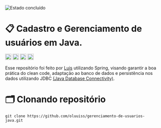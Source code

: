 <img src="https://img.shields.io/badge/Estado-Concluído-brightgreen?style=plastic&labelColor=555" alt="Estado concluído">

# 📋 Cadastro e Gerenciamento de usuários em Java.

<div>
<a href="https://code.visualstudio.com" target="_blank"><img src="https://img.shields.io/badge/Visual%20Studio-5C2D91.svg?style=for-the-badge&logo=visual-studio&logoColor=white" height="20"></a>
<a href="https://www.java.com/pt-BR/" target="_blank"><img src="https://img.shields.io/badge/java-%23ED8B00.svg?style=for-the-badge&logo=openjdk&logoColor=white" height="20"></a>
<a href="https://start.spring.io/" target="_blank"><img src="https://img.shields.io/badge/spring-%236DB33F.svg?style=for-the-badge&logo=spring&logoColor=white" height="20"></a>
<a href="https://www.mysql.com/products/workbench/" target="_blank"><img src="https://img.shields.io/badge/mysql-4479A1.svg?style=for-the-badge&logo=mysql&logoColor=white" height="20"></a>

Esse repositório foi feito por [Luis](https://github.com/oluuiss) utilizando Spring, visando garantir
a boa prática do clean code, adaptação ao banco de dados e persistência nos dados 
utilizando JDBC <a href="https://www.oracle.com/br/database/technologies/faq-jdbc.html#:~:text=A%20tecnologia%20JDBC%20permite%20que,requerem%20acesso%20a%20dados%20corporativos.">(Java Database Connectivity)</a>.
</div>
<div>
  
# 🗂️ Clonando repositório
```
git clone https://github.com/oluuiss/gerenciamento-de-usuarios-java.git
```

</div>